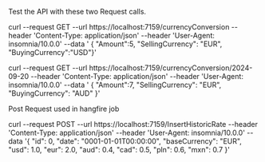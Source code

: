 Test the API with these two Request calls.

curl --request GET
--url https://localhost:7159/currencyConversion
--header 'Content-Type: application/json'
--header 'User-Agent: insomnia/10.0.0'
--data ' { "Amount":5, "SellingCurrency": "EUR", "BuyingCurrency":"USD"}'

curl --request GET
--url https://localhost:7159/currencyConversion/2024-09-20
--header 'Content-Type: application/json'
--header 'User-Agent: insomnia/10.0.0'
--data ' { "Amount":7, "SellingCurrency": "EUR", "BuyingCurrency": "AUD" }'

Post Request used in hangfire job

curl --request POST
--url https://localhost:7159/InsertHistoricRate
--header 'Content-Type: application/json'
--header 'User-Agent: insomnia/10.0.0'
--data '{ "id": 0, "date": "0001-01-01T00:00:00", "baseCurrency": "EUR", "usd": 1.0, "eur": 2.0, "aud": 0.4, "cad": 0.5, "pln": 0.6, "mxn": 0.7 }'
